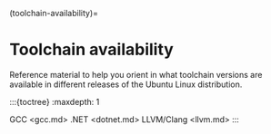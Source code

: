 (toolchain-availability)=
# Toolchain availability

Reference material to help you orient in what toolchain versions are available in different releases of the Ubuntu Linux distribution.

:::{toctree}
:maxdepth: 1

GCC <gcc.md>
.NET <dotnet.md>
LLVM/Clang <llvm.md>
:::
